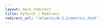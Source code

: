```yaml
---
layout: docs_redirect
title: PyTorch | Redirect
redirect_url: "/elastic/0.2.2/metrics.html"
---
```

